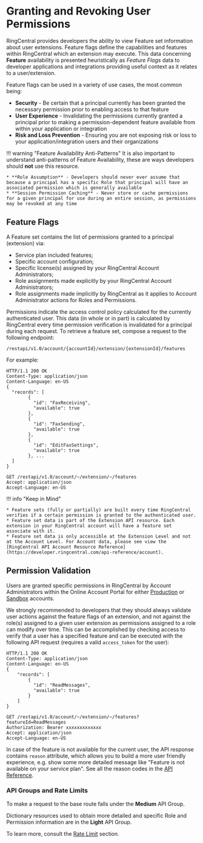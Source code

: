 # Granting and Revoking User Permissions

RingCentral provides developers the ability to view Feature set information about user extensions. Feature flags define the capabilities and features within RingCentral which an extension may execute. This data concerning **Feature** availability is presented heuristically as *Feature Flags* data to developer applications and integrations providing useful context as it relates to a user/extension.

Feature flags can be used in a variety of use cases, the most common being:

* **Security** - Be certain that a principal currently has been granted the necessary permission prior to enabling access to that feature
* **User Experience** - Invalidating the permissions currently granted a principal prior to making a permission-dependent feature available from within your application or integration
* **Risk and Loss Prevention** - Ensuring you are not exposing risk or loss to your application/integration users and their organizations

!!! warning "Feature Availability Anti-Patterns"
    It is also important to understand anti-patterns of Feature Availability, these are ways developers should **not** use this resource.
    
    * **Role Assumption** - Developers should never ever assume that because a principal has a specific Role that principal will have an associated permission which is generally available
    * **Session Permission Caching** - Never store or cache permissions for a given principal for use during an entire session, as permissions may be revoked at any time

## Feature Flags

A Feature set contains the list of permissions granted to a principal (extension) via:

* Service plan included features;
* Specific account configuration;
* Specific license(s) assigned by your RingCentral Account Administrators;
* Role assignments made explicitly by your RingCentral Account Administrators;
* Role assignments made implicitly by RingCentral as it applies to Account Administrator actions for Roles and Permissions.

Permissions indicate the access control policy calculated for the currently authenticated user. This data (in whole or in part) is calculated by RingCentral every time permission verification is invalidated for a principal during each request. To retrieve a feature set, compose a request to the following endpoint:

    /restapi/v1.0/account/{accountId}/extension/{extensionId}/features

For example: 

```http tab="Response"
HTTP/1.1 200 OK
Content-Type: application/json
Content-Language: en-US
{
  "records": [  
        {
          "id": "FaxReceiving",
          "available": true
        },        
        {
          "id": "FaxSending",
          "available": true
        },        
        {
          "id": "EditFaxSettings",
          "available": true
        }, ...
  ]
}
```

```http tab="Request"
GET /restapi/v1.0/account/~/extension/~/features
Accept: application/json
Accept-Language: en-US
```

!!! info "Keep in Mind"

    * Feature sets (fully or partially) are built every time RingCentral verifies if a certain permission is granted to the authenticated user.
    * Feature set data is part of the Extension API resource. Each extension in your RingCentral account will have a feature set associate with it. 
    * Feature set data is only accessible at the Extension Level and not at the Account Level. For Account data, please see view the [RingCentral API Account Resource Reference](https://developer.ringcentral.com/api-reference/account).

## Permission Validation

Users are granted specific permissions in RingCentral by Account Administrators within the Online Account Portal for either [Production](https://service.ringcentral.com) or [Sandbox](https://service.devtest.ringcentral.com) accounts.

We strongly recommended to developers that they should always validate user actions against the feature flags of an extension, and not against the role(s) assigned to a given user extension as permissions assigned to a role can modify over time. This can be accomplished by checking access to verify that a user has a specified feature and can be executed with the following API request (requires a valid `access_token` for the user):

```http tab="Response"
HTTP/1.1 200 OK
Content-Type: application/json
Content-Language: en-US
{
    "records": [
        {
          "id": "ReadMessages",
          "available": true
        }
    ]
}
```

```http tab="Request"
GET /restapi/v1.0/account/~/extension/~/features?featureId=ReadMessages
Authorization: Bearer xxxxxxxxxxxxx
Accept: application/json
Accept-Language: en-US
```

In case of the feature is not available for the current user, the API response contains `reason` attribute, which allows you to build a more user friendly experience, e.g. show some more detailed message like "Feature is not available on your service plan". See all the reason codes in the [API Reference](https://developer.ringcentral.com/api-reference/Features/readUserFeatures).

###  API Groups and Rate Limits

To make a request to the base route falls under the **Medium** API Group.

Dictionary resources used to obtain more detailed and specific Role and Permission information are in the **Light** API Group.

To learn more, consult the [Rate Limit](../../rate-limits/) section.


